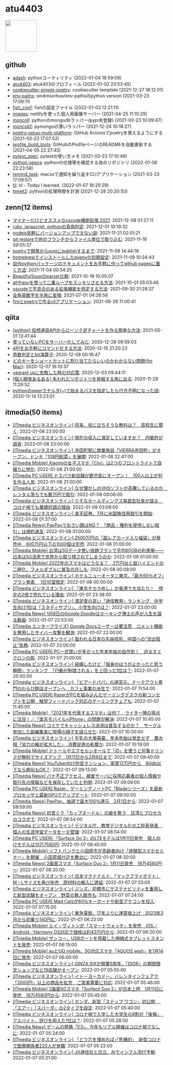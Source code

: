 # atu4403

<img src="https://avatars.githubusercontent.com/u/73111778?v=4" width="100">


## github


- [adash](https://github.com/atu4403/adash): pythonユーティリティ (2022-01-04 16:59:09)
- [atu4403](https://github.com/atu4403/atu4403): atu4403のプロフィール (2022-01-02 23:53:45)
- [cookiecutter-simple-poetry](https://github.com/atu4403/cookiecutter-simple-poetry): cookiecutter template (2021-12-27 18:12:01)
- [env-paths](https://github.com/atu4403/env-paths): sindresorhus/env-pathsのpython version (2021-03-23 17:09:11)
- [fish_conf](https://github.com/atu4403/fish_conf): fishの設定ファイル (2022-01-03 12:21:11)
- [images](https://github.com/atu4403/images): netlifyを使った個人用画像サーバー (2021-04-25 11:10:29)
- [moncoll](https://github.com/atu4403/moncoll): pythonのmongodbラッパー(pypi未登録) (2021-03-23 10:09:47)
- [moncoll2](https://github.com/atu4403/moncoll2): pymongoの薄いラッパー (2021-12-24 10:18:27)
- [poetry-setup-multi-platform](https://github.com/atu4403/poetry-setup-multi-platform): GitHub Actionsでpoetryを使えるようにする (2021-03-23 17:07:52)
- [profile_build_tools](https://github.com/atu4403/profile_build_tools): GitHubのProfileページのREADMEを自動更新する (2021-04-05 22:27:45)
- [pytest_spec](https://github.com/atu4403/pytest_spec): pytestの使い方メモ (2021-03-23 17:10:49)
- [python-specs](https://github.com/atu4403/python-specs): pythonの仕様等を確認する為のリポジトリ (2022-01-06 22:23:58)
- [remind_task](https://github.com/atu4403/remind_task): macosで通知を繰り返すCLIアプリケーション (2021-03-23 17:09:57)
- [til](https://github.com/atu4403/til): til - Today I learned. (2022-01-07 18:25:29)
- [timeit2](https://github.com/atu4403/timeit2): pythonの処理時間を計測 (2021-12-28 20:20:50)
## zenn(12 items)


- [マイナーだけどオススメなvscode機能拡張 2021](https://zenn.dev/atu4403/articles/vscode_awasome_extentions_2021): 2021-12-08 01:27:11
- [ruby, javascript, pythonの真偽判定](https://zenn.dev/atu4403/articles/boolean_check-js-ruby-python): 2021-12-01 10:19:32
- [nodejs気軽にバージョンアップできない説](https://zenn.dev/atu4403/articles/howto-volta-useit): 2021-11-21 02:01:21
- [git restoreで他のブランチからファイル単位で取り込む](https://zenn.dev/atu4403/articles/howto-git-restore): 2021-11-16 09:05:37
- [poetryで開発からpypiにpublishするまで](https://zenn.dev/atu4403/articles/howto-poetry-dev): 2021-11-09 14:44:18
- [homebrewでインストールしたpyenvの初期設定](https://zenn.dev/atu4403/articles/howto-pyenv-setup): 2021-11-09 10:34:43
- [自作pythonパッケージのドキュメントをお手軽に作ってgithub pagesに置く方法](https://zenn.dev/atu4403/articles/python-githubpages): 2021-11-04 00:54:25
- [BeautifulSoupのparser比較](https://zenn.dev/atu4403/articles/beautifulsoup-xml-vs-lxml): 2021-10-19 10:05:07
- [allやanyを使って二重ループをスッキリさせる方法](https://zenn.dev/atu4403/articles/ccf605fe00c479b2a241): 2021-10-01 05:03:46
- [vscodeで不具合のある拡張機能を特定する方法](https://zenn.dev/atu4403/articles/aba7e642369f719235e9): 2021-09-30 21:28:37
- [全角英数字を半角に変換](https://zenn.dev/atu4403/articles/89c1380293cc6e22a19c): 2021-07-01 04:26:56
- [fireとpoetryで作るcliアプリケーション](https://zenn.dev/atu4403/articles/b776a9f2b7a516d195d1): 2021-06-26 11:00:41
## qiita


- [[python] 仮想通貨APIからローソク足チャートを作る簡単な方法](https://qiita.com/atu4403/items/42d64c9fa9302cfa6c8a): 2021-05-01 13:41:44
- [使っていないPCをサーバー化してみた](https://qiita.com/atu4403/items/6ea6721f00c477dcca5b): 2020-12-28 09:59:03
- [APIをお手軽にコマンド化する方法](https://qiita.com/atu4403/items/35a9bfac0e0bccb2b403): 2020-12-15 21:20:23
- [奇数判定とbit演算子](https://qiita.com/atu4403/items/36b2a7de126b9d4dbfcb): 2020-12-08 00:16:47
- [どのキーをショートカットに割り当てたらいいのかわからない問題(for Mac)](https://qiita.com/atu4403/items/9a2da7ec97c24b452c78): 2020-12-07 16:10:37
- [vagrant upに失敗した時の対応策](https://qiita.com/atu4403/items/a408645412a0cbd6a465): 2020-12-03 09:44:11
- [[個人開発あるある] 失われたリポジトリを発掘する旅に出る](https://qiita.com/atu4403/items/600163b791d0bea58910): 2020-11-28 11:29:52
- [pythonのopenでチルダ(~)で始まるパスを指定したら行方不明になった話](https://qiita.com/atu4403/items/7b7f6897fdf6f8b7d883): 2020-11-14 13:23:01
## itmedia(50 items)


- [[ITmedia ビジネスオンライン] 将来、役に立ちそうな教科は？　高校生に聞く](https://www.itmedia.co.jp/business/articles/2201/08/news050.html): 2022-01-08 23:00:00
- [[ITmedia ビジネスオンライン] 現在の収入に満足していますか？　内閣府が調査](https://www.itmedia.co.jp/business/articles/2201/09/news019.html): 2022-01-08 23:00:00
- [[ITmedia ビジネスオンライン] 寺田町駅に商業施設「VIERRA寺田町」がオープン、ドンキ「108円総菜」を展開](https://www.itmedia.co.jp/business/articles/2201/09/news024.html): 2022-01-08 22:47:00
- [[ITmedia Mobile] Xiaomiの女子スマホ「Civi」は2つのフロントライトで自撮りに特化](https://www.itmedia.co.jp/mobile/articles/2201/09/news023.html): 2022-01-08 21:00:00
- [[ITmedia PC USER] ドスパラ新店舗が鹿児島にオープン！　100人以上が列を作る人気](https://www.itmedia.co.jp/pcuser/articles/2201/09/news020.html): 2022-01-08 21:00:00
- [[ITmedia ビジネスオンライン] なぜ懐かしのVHSソフトが高騰しているのか　レンタル落ちでも数万円で取引](https://www.itmedia.co.jp/business/articles/2201/08/news048.html): 2022-01-08 09:06:00
- [[ITmedia ビジネスオンライン] りそなホールディングス南昌宏社長が語る　コロナ禍でも業績好調の理由](https://www.itmedia.co.jp/business/articles/2201/08/news024.html): 2022-01-08 03:08:00
- [[ITmedia ビジネスオンライン] 楽天証券、7月に米国株信用取引を開始](https://www.itmedia.co.jp/business/articles/2201/08/news036.html): 2022-01-08 01:37:00
- [[ITmedia News] PayPayでおさい銭はNG？　「商品・権利を提供しない取引」は規約違反](https://www.itmedia.co.jp/news/articles/2201/08/news035.html): 2022-01-08 01:00:00
- [[ITmedia ビジネスオンライン] 2500万円の「超レアカード入り福袋」が発売中　600万円以下の1000個は完売](https://www.itmedia.co.jp/business/articles/2201/08/news027.html): 2022-01-08 01:00:00
- [[ITmedia Mobile] 台湾は5Gデータ使い放題プランで平均60GBの利用量――日本は5G活用で世界から取り残されてしまうのか](https://www.itmedia.co.jp/mobile/articles/2201/08/news029.html): 2022-01-08 01:00:00
- [[ITmedia Mobile] 2022年のスマホはどうなる？　2万円台と超ハイエンドの二極化、フォルダブルに普及の兆しも](https://www.itmedia.co.jp/mobile/articles/2201/08/news034.html): 2022-01-08 00:08:00
- [[ITmedia ビジネスオンライン] ホテルニューオータニ東京、「最大65％オフ」プラン発表　 1日10室限定](https://www.itmedia.co.jp/business/articles/2201/08/news020.html): 2022-01-08 00:00:00
- [[ITmedia ビジネスオンライン] 「東京チカラめし」が香港で大当たり！　想定の2倍で売れている理由](https://www.itmedia.co.jp/business/articles/2201/08/news018.html): 2022-01-07 23:38:00
- [[ITmedia ビジネスオンライン] 満足度の高い「通信教育」ランキング　中学生向け1位は「スタディサプリ」、小学生向けは？](https://www.itmedia.co.jp/business/articles/2201/08/news013.html): 2022-01-07 23:00:00
- [[ITmedia News] 1月8日のGoogle Doodleはホーキング博士の声が人生を語る動画](https://www.itmedia.co.jp/news/articles/2201/08/news033.html): 2022-01-07 22:53:00
- [[ITmedia エンタープライズ] Google Docsユーザーは要注意　コメント機能を悪用したサイバー攻撃を観測](https://www.itmedia.co.jp/enterprise/articles/2201/08/news019.html): 2022-01-07 22:00:00
- [[ITmedia ビジネスオンライン] 狙われる日本の先端技術、中国への“流出阻止”急務](https://www.itmedia.co.jp/business/articles/2201/08/news025.html): 2022-01-07 22:00:00
- [[ITmedia PC USER] PC一式買いが多かった年末年始の自作街！　迫るオミクロンの影](https://www.itmedia.co.jp/pcuser/articles/2201/08/news026.html): 2022-01-07 21:00:00
- [[ITmedia ビジネスオンライン] 結婚したけど「独身のほうがよかったと思う瞬間」ランキング　「行動が制限される」を上回った1位は？](https://www.itmedia.co.jp/business/articles/2201/08/news009.html): 2022-01-07 20:00:00
- [[ITmedia ビジネスオンライン] 「ビアードパパ」の運営元、テークアウト専門のわらび餅店オープンへ　カフェ事業の派生で](https://www.itmedia.co.jp/business/articles/2201/07/news161.html): 2022-01-07 11:54:00
- [[ITmedia PC USER] RazerがPCを組み込んだゲーミングデスクの新コンセプトを公開　触覚フィードバック対応のゲーミングチェアも](https://www.itmedia.co.jp/pcuser/articles/2201/07/news159.html): 2022-01-07 11:45:00
- [[ITmedia Mobile] 「2021年を代表するスマホ」は何？　ライター陣の視点に注目！／「楽天モバイル×iPhone」の問題が解決](https://www.itmedia.co.jp/mobile/articles/2201/07/news162.html): 2022-01-07 10:45:00
- [[ITmedia News] コミケでキャッシュレス決済は普及するのか？　サークル参加した副編集長に現場の様子を語らせた](https://www.itmedia.co.jp/news/articles/2201/07/news158.html): 2022-01-07 10:30:00
- [[ITmedia ビジネスオンライン] 牛乳の大量廃棄、年末年始は発生せず　農水相「協力の輪が拡大した」　消費促進の影響か](https://www.itmedia.co.jp/business/articles/2201/07/news152.html): 2022-01-07 10:19:00
- [[ITmedia Mobile] ドトールやエクセルシオールで「iD」を使うと対象ドリンクが無料でサイズアップ　1月11日から2月9日まで](https://www.itmedia.co.jp/mobile/articles/2201/07/news134.html): 2022-01-07 09:40:00
- [[ITmedia News] YouTuber向け防音マンション、家賃12万円から　80db以下なら絶叫もOK？](https://www.itmedia.co.jp/news/articles/2201/07/news146.html): 2022-01-07 09:13:00
- [[ITmedia News] パナ不正アクセス、被害サーバに採用応募者の個人情報や取引先の情報などを保存していたと判明](https://www.itmedia.co.jp/news/articles/2201/07/news154.html): 2022-01-07 09:09:00
- [[ITmedia PC USER] Razer、ゲーミングノートPC「Bladeシリーズ」を最新プロセッサと最新GPUでアップデート](https://www.itmedia.co.jp/pcuser/articles/2201/07/news140.html): 2022-01-07 09:00:00
- [[ITmedia News] PayPay、抽選で最大100％還元　2月1日から](https://www.itmedia.co.jp/news/articles/2201/07/news149.html): 2022-01-07 08:59:00
- [[ITmedia News] 初音ミク「カップヌードル」の曲を歌う　日清とプロセカのコラボで](https://www.itmedia.co.jp/news/articles/2201/07/news148.html): 2022-01-07 08:54:00
- [[ITmedia ビジネスオンライン] デジタル庁、教育デジタル化の工程表発表　個人の生涯学習データを一元管理](https://www.itmedia.co.jp/business/articles/2201/07/news147.html): 2022-01-07 08:54:00
- [[ITmedia PC USER] 「Surface Go 3」のLTEモデルは1月11日発売　個人向けモデルは10万7580円](https://www.itmedia.co.jp/pcuser/articles/2201/07/news136.html): 2022-01-07 08:45:00
- [[ITmedia Mobile] ソフトバンクと小田原市が高齢者向け「体験型スマホセミナー」を開催　小田原城付近を舞台に](https://www.itmedia.co.jp/mobile/articles/2201/07/news130.html): 2022-01-07 08:30:00
- [[ITmedia News] 2画面スマホ「Surface Duo 2」1月11日発売　18万4580円～](https://www.itmedia.co.jp/news/articles/2201/07/news138.html): 2022-01-07 08:20:00
- [[ITmedia ビジネスオンライン] 日本マクドナルド、「マックフライポテト」M・Lサイズを再び休売　原材料の輸入に遅延](https://www.itmedia.co.jp/business/articles/2201/07/news131.html): 2022-01-07 07:33:00
- [[ITmedia ビジネスオンライン] ジンズ、前橋市にサステナビリティを重視した新型店舗をオープン　野菜の無人販売も](https://www.itmedia.co.jp/business/articles/2201/07/news132.html): 2022-01-07 07:24:00
- [[ITmedia PC USER] Mad Catzが60％キーボードや新型アケコンを投入](https://www.itmedia.co.jp/pcuser/articles/2201/07/news126.html): 2022-01-07 07:15:00
- [[ITmedia ビジネスオンライン] 東急電鉄、17年ぶりに運賃値上げ　2023年3月から初乗り140円に](https://www.itmedia.co.jp/business/articles/2201/07/news122.html): 2022-01-07 06:22:00
- [[ITmedia Mobile] ルイ・ヴィトンが「スマートウォッチ」を発売　iOS／Android／Harmony OS対応で価格は約43万円から](https://www.itmedia.co.jp/mobile/articles/2201/07/news106.html): 2022-01-07 06:20:00
- [[ITmedia Mobile] サンコー、USBポートを搭載した伸縮式タブレットスタンドを発売](https://www.itmedia.co.jp/mobile/articles/2201/07/news097.html): 2022-01-07 06:15:00
- [[ITmedia Mobile] auとUQ mobile、5G対応スマホ「AQUOS wish」を1月14日に発売](https://www.itmedia.co.jp/mobile/articles/2201/07/news085.html): 2022-01-07 06:00:00
- [[ITmedia ビジネスオンライン] GINZA SIXが開業5周年、「DIOR」の期間限定ショップなど19店舗がオープン](https://www.itmedia.co.jp/business/articles/2201/07/news114.html): 2022-01-07 05:55:00
- [[ITmedia ビジネスオンライン] イトーヨーカドー、バレンタインフェアで「2000円」以上の商品を拡充　ご褒美需要に対応](https://www.itmedia.co.jp/business/articles/2201/07/news117.html): 2022-01-07 05:46:00
- [[ITmedia Mobile] 2画面5Gスマホ「Surface Duo 2」が日本上陸　1月11日に発売　18万4580円から](https://www.itmedia.co.jp/mobile/articles/2201/07/news118.html): 2022-01-07 05:45:00
- [[ITmedia ビジネスオンライン] ホンダ、新型「ステップ ワゴン」初公開　 「エアー」「スパーダ」の2タイプを設定](https://www.itmedia.co.jp/business/articles/2201/07/news115.html): 2022-01-07 05:40:00
- [[ITmedia ビジネスオンライン] コロナ禍で入学した大学生の8割が「後悔」　アルバイト、遊びを抑えた1位は？](https://www.itmedia.co.jp/business/articles/2201/07/news109.html): 2022-01-07 05:28:00
- [[ITmedia News] ゲームの祭典「E3」、今年もリアル開催はコロナ禍でなしに](https://www.itmedia.co.jp/news/articles/2201/07/news116.html): 2022-01-07 05:24:00
- [[ITmedia ビジネスオンライン] 「どう穴を埋めれば｣｢危機的」　新型コロナで医療関係者220人が休職](https://www.itmedia.co.jp/business/articles/2201/07/news095.html): 2022-01-07 05:22:00
- [[ITmedia ビジネスオンライン] JX通信社と日立、AIでインフル流行予報](https://www.itmedia.co.jp/business/articles/2201/07/news113.html): 2022-01-07 05:21:00